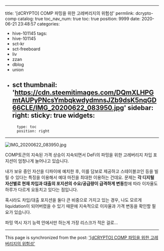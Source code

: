 
---
title: '[dCRYPTO] COMP 파밍을 위한 고레버리지의 위험성'
permlink: dcrypto-comp
catalog: true
toc_nav_num: true
toc: true
position: 9999
date: 2020-06-21 23:48:57
categories:
- hive-101145
tags:
- hive-101145
- sct-kr
- sct-freeboard
- liv
- zzan
- dblog
- union
- sct
thumbnail: 'https://cdn.steemitimages.com/DQmXLHPGmtAUPyPNcsYmbqkwdydmnsJZb9dsK5nqGD66CLE/IMG_20200622_083950.jpg'
sidebar:
    right:
        sticky: true
widgets:
    -
        type: toc
        position: right
---


![IMG_20200622_083950.jpg](https://cdn.steemitimages.com/DQmXLHPGmtAUPyPNcsYmbqkwdydmnsJZb9dsK5nqGD66CLE/IMG_20200622_083950.jpg)

COMP토큰의 지속된 가격 상승이 지속되면서 DeFi의 파밍을 위한 고레버리지 차입 포지션이 엄청나게 늘어나고 있습니다. 

내가 보유 중인 자산을 디파이에 예치한 후, 이를 담보로 제공하고 스테이블코인 등을 빌릴 수 있다는 특징을 이용해서 예대 마진을 최대한 이용하는 건데요. 문제는 **각 디지털 자산별로 현재 차입과 대출의 포지션의 수요/공급량이 급격하게 변동**함에 따라 이자율도 하루가 다르게 요동치고 있다는 점입니다.

혹시라도 차입/대출 포지션을 둘다 큰 비중으로 가지고 있는 경우, 나도 모르게 liquidation이 되어버렸을 수 있기 때문에 지속적으로 이자율과 가격 변동을 확인할 필요가 있습니다.

파밍 역시 자기 능력 안에서만 하는게 가장 리스크가 적은 걸로...

- - -

This page is synchronized from the post: ['[dCRYPTO] COMP 파밍을 위한 고레버리지의 위험성'](https://steemit.com/@donekim/dcrypto-comp)
